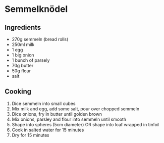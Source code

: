 # Semmelknödel

## Ingredients

- 270g semmeln (bread rolls)
- 250ml milk
- 1 egg
- 1 big onion
- 1 bunch of parsely
- 70g butter
- 50g flour
- salt

## Cooking

1. Dice semmeln into small cubes
2. Mix milk and egg, add some salt, pour over chopped semmeln
3. Dice onions, fry in butter until golden brown
4. Mix onions, parsley and flour into semmeln until smooth
5. Shape into spheres (5cm diameter) OR shape into loaf wrapped in tinfoil
6. Cook in salted water for 15 minutes
7. Dry for 15 minutes
